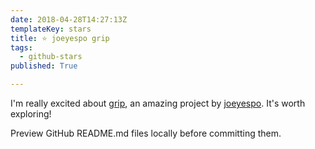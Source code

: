 ```yaml
---
date: 2018-04-28T14:27:13Z
templateKey: stars
title: ⭐ joeyespo grip
tags:
  - github-stars
published: True

---
```


I'm really excited about [grip](https://github.com/joeyespo/grip), an amazing project by [joeyespo](https://github.com/joeyespo). It's worth exploring!

Preview GitHub README.md files locally before committing them.

